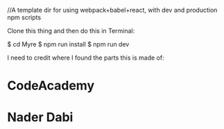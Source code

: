 //A template dir for using webpack+babel+react, with dev and production npm scripts 

Clone this thing and then do this in Terminal:

$ cd Myre
$ npm run install
$ npm run dev


I need to credit where I found the parts this is made of:
# CodeAcademy
# Nader Dabi
